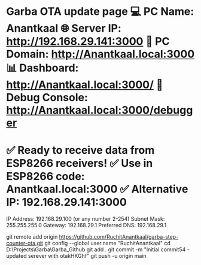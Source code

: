 Garba OTA update page
💻 PC Name: Anantkaal
🌐 Server IP: http://192.168.29.141:3000
🎯 PC Domain: http://Anantkaal.local:3000
📊 Dashboard: http://Anantkaal.local:3000/
🔧 Debug Console: http://Anantkaal.local:3000/debugger
========================================
✅ Ready to receive data from ESP8266 receivers!
✅ Use in ESP8266 code: Anantkaal.local:3000
✅ Alternative IP: 192.168.29.141:3000
========================================

IP Address: 192.168.29.100 (or any number 2-254)
Subnet Mask: 255.255.255.0
Gateway: 192.168.29.1
Preferred DNS: 192.168.29.1

git remote add origin https://github.com/RuchitAnantkaal/garba-step-counter-ota.git 
git config --global user.name "RuchitAnantkaal" 
cd D:\Projects\Garba\Garba_Github
git add .
git commit -m "Initial commit54 - updated serever with otakHKGhf"
git push -u origin main  